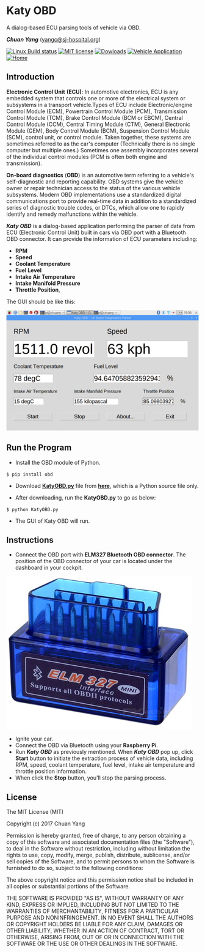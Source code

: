 # Katy OBD
A dialog-based ECU parsing tools of vehicle via OBD.

***Chuan Yang*** (<yangc@sj-hospital.org>)

[![Linux Build status](https://img.shields.io/badge/Linux-passing-brightgreen.svg)](https://github.com/YangChuan80/KatyOBD)
[![MIT license](https://img.shields.io/badge/license-MIT%20License-blue.svg)](LICENSE)
[![Dowloads](https://img.shields.io/badge/downloads-7K-green.svg)](https://github.com/YangChuan80/WillowbendDICOM/raw/master/Installer/WillowbendDICOM_Installer.exe?raw=true)
[![Vehicle Application](https://img.shields.io/badge/application-vehicle-orange.svg)](README.md)
[![Home](https://img.shields.io/badge/GitHub-home-ff69b4.svg)](https://github.com/YangChuan80)

## Introduction
**Electronic Control Unit** **(ECU)**: In automotive electronics, ECU is any embedded system that controls one or more of the electrical system or subsystems in a transport vehicle.Types of ECU include Electronic/engine Control Module (ECM), Powertrain Control Module (PCM), Transmission Control Module (TCM), Brake Control Module (BCM or EBCM), Central Control Module (CCM), Central Timing Module (CTM), General Electronic Module (GEM), Body Control Module (BCM), Suspension Control Module (SCM), control unit, or control module. Taken together, these systems are sometimes referred to as the car's computer (Technically there is no single computer but multiple ones.) Sometimes one assembly incorporates several of the individual control modules (PCM is often both engine and transmission).

**On-board diagnostics** (**OBD**) is an automotive term referring to a vehicle's self-diagnostic and reporting capability. OBD systems give the vehicle owner or repair technician access to the status of the various vehicle subsystems. Modern OBD implementations use a standardized digital communications port to provide real-time data in addition to a standardized series of diagnostic trouble codes, or DTCs, which allow one to rapidly identify and remedy malfunctions within the vehicle.

***Katy OBD*** is a dialog-based application performing the parser of data from ECU (Electronic Control Unit) built in cars via OBD port with a Bluetooth OBD connector. It can provide the information of ECU parameters including: 
- **RPM** 
- **Speed**
- **Coolant Temperature**
- **Fuel Level**
- **Intake Air Temperature**
- **Intake Manifold Pressure**
- **Throttle Position**, 

The GUI should be like this: 

[![Katy OBD GUI](images/Katy_OBD_GUI.jpg)](README.md)

## Run the Program
- Install the OBD module of Python.
```
$ pip install obd
```
- Download **[KatyOBD.py](https://raw.githubusercontent.com/YangChuan80/KatyOBD/master/KatyOBD.py)** file from **[here](https://raw.githubusercontent.com/YangChuan80/KatyOBD/master/KatyOBD.py)**, which is a Python source file only. 

- After downloading, run the **KatyOBD.py** to go as below:

```
$ python KatyOBD.py
```
- The GUI of Katy OBD will run.

## Instructions
- Connect the OBD port with **ELM327 Bluetooth OBD connector**. The position of the OBD connector of your car is located under the dashboard in your cockpit.


[![ELM 327](images/ELM327.jpg)](README.md)

- Ignite your car.
- Connect the OBD via Bluetooth using your **Raspberry Pi**.
- Run ***Katy OBD*** as previously mentioned. When ***Katy OBD*** pop up, click **Start** button to initiate the extraction process of vehicle data, including RPM, speed, coolant temperature, fuel level, intake air temperature and throttle position information. 
- When click the **Stop** button, you'll stop the parsing process. 

## License
The MIT License (MIT)

Copyright (c) 2017 Chuan Yang

Permission is hereby granted, free of charge, to any person obtaining a copy
of this software and associated documentation files (the "Software"), to deal
in the Software without restriction, including without limitation the rights
to use, copy, modify, merge, publish, distribute, sublicense, and/or sell
copies of the Software, and to permit persons to whom the Software is
furnished to do so, subject to the following conditions:

The above copyright notice and this permission notice shall be included in all
copies or substantial portions of the Software.

THE SOFTWARE IS PROVIDED "AS IS", WITHOUT WARRANTY OF ANY KIND, EXPRESS OR
IMPLIED, INCLUDING BUT NOT LIMITED TO THE WARRANTIES OF MERCHANTABILITY,
FITNESS FOR A PARTICULAR PURPOSE AND NONINFRINGEMENT. IN NO EVENT SHALL THE
AUTHORS OR COPYRIGHT HOLDERS BE LIABLE FOR ANY CLAIM, DAMAGES OR OTHER
LIABILITY, WHETHER IN AN ACTION OF CONTRACT, TORT OR OTHERWISE, ARISING FROM,
OUT OF OR IN CONNECTION WITH THE SOFTWARE OR THE USE OR OTHER DEALINGS IN THE
SOFTWARE.
